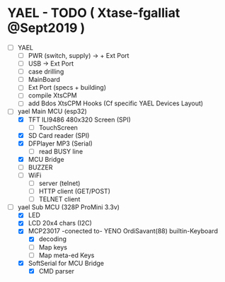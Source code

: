 # YAEL - TODO ( Xtase-fgalliat @Sept2019 )

- [ ] YAEL
  - [ ] PWR (switch, supply) -> + Ext Port
  - [ ] USB -> Ext Port
  - [ ] case drilling
  - [ ] MainBoard
  - [ ] Ext Port (specs + building)
  - [ ] compile XtsCPM
  - [ ] add Bdos XtsCPM Hooks (Cf specific YAEL Devices Layout)
- [ ] yael Main MCU (esp32)
  - [x] TFT ILI9486 480x320 Screen (SPI)
    - [ ] TouchScreen
  - [x] SD Card reader (SPI)
  - [x] DFPlayer MP3 (Serial)
    - [ ] read BUSY line
  - [x] MCU Bridge
  - [ ] BUZZER
  - [ ] WiFi
    - [ ] server (telnet)
    - [ ] HTTP client (GET/POST)
    - [ ] TELNET client
- [ ] yael Sub MCU (328P ProMini 3.3v)
  - [x] LED
  - [x] LCD 20x4 chars (I2C)
  - [x] MCP23017 -conected to- YENO OrdiSavant(88) builtin-Keyboard 
    - [x] decoding
    - [ ] Map keys
    - [ ] Map meta-ed Keys
  - [x] SoftSerial for MCU Bridge
    - [x] CMD parser
